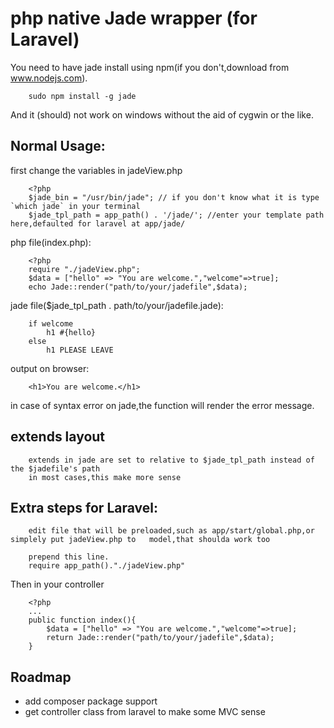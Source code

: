 # php native Jade wrapper (for Laravel)

You need to have jade install using npm(if you don't,download from www.nodejs.com).
```
	sudo npm install -g jade
```
And it (should) not work on windows without the aid of cygwin or the like.


## Normal Usage:

first change the variables in jadeView.php
```
	<?php
    $jade_bin = "/usr/bin/jade"; // if you don't know what it is type `which jade` in your terminal
    $jade_tpl_path = app_path() . '/jade/'; //enter your template path here,defaulted for laravel at app/jade/
```

php file(index.php):
```
	<?php
	require "./jadeView.php";
	$data = ["hello" => "You are welcome.","welcome"=>true];
	echo Jade::render("path/to/your/jadefile",$data);
```
jade file($jade_tpl_path . path/to/your/jadefile.jade):
```
	if welcome
		h1 #{hello}
	else
		h1 PLEASE LEAVE
```
output on browser:
```
	<h1>You are welcome.</h1>
```
in case of syntax error on jade,the function will render the error message.

## extends layout
```
	extends in jade are set to relative to $jade_tpl_path instead of the $jadefile's path
	in most cases,this make more sense
```


## Extra steps for Laravel:

```
	edit file that will be preloaded,such as app/start/global.php,or simplely put jadeView.php to 	model,that shoulda work too

	prepend this line.
	require app_path()."./jadeView.php"
```

Then in your controller
```	
	<?php
	...
	public function index(){
		$data = ["hello" => "You are welcome.","welcome"=>true];
		return Jade::render("path/to/your/jadefile",$data);
	}
```

## Roadmap
- add composer package support
- get controller class from laravel to make some MVC sense